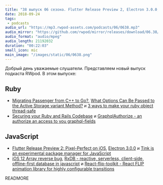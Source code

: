 ```yaml
---
title: "38 выпуск 06 сезона. Flutter Release Preview 2, Electron 3.0.0, Migrating Passenger from C++ to Go?, iOS 12 Array reverse bug, RxDB и прочее"
date: 2018-09-24
tags:
 - podcasts
audio_url: "https://mp3.rwpod-assets.com/podcasts/06/0638.mp3"
audio_mirror: "https://github.com/rwpod/mirror/releases/download/06.38/0638.mp3"
audio_format: "audio/mpeg"
audio_length: 21192032
duration: "00:22:03"
small_icon: mic
main_image: "/images/static/06/0638.png"
---
```


Добрый день уважаемые слушатели. Представляем новый выпуск подкаста RWpod. В этом выпуске:

## Ruby

 - [Migrating Passenger from C++ to Go?](https://blog.phusion.nl/2018/09/18/migrating-passenger-from-cxx-to-go/), [What Options Can Be Passed to the Active Storage variant Method?](http://www.carlosramireziii.com/what-options-can-be-passed-to-the-active-storage-variant-method.html) и [3 ways to make your ruby object thread-safe](https://blog.arkency.com/3-ways-to-make-your-ruby-object-thread-safe/)
 - [Securing your Ruby and Rails Codebase](https://www.occamslabs.com/blog/securing-your-ruby-and-rails-codebase) и [GraphqlAuthorize - an authorize an access to you graphql-fields](https://github.com/anjlab/graphql_authorize)

## JavaScript

 - [Flutter Release Preview 2: Pixel-Perfect on iOS](https://developers.googleblog.com/2018/09/flutter-release-preview-2-pixel-perfect.html), [Electron 3.0.0](https://electronjs.org/blog/electron-3-0) и [Tink is an experimental package manager for JavaScript](https://github.com/npm/tink)
 - [iOS 12 Array reverse bug](https://stackoverflow.com/questions/52390368/array-state-will-be-cached-in-ios-12-safari-is-it-a-bug-or-feature), [RxDB - reactive, serverless, client-side, offline-first database in javascript](https://pubkey.github.io/rxdb/) и [React-flip-toolkit - React FLIP animation library for highly configurable transitions](https://github.com/aholachek/react-flip-toolkit)

READMORE
